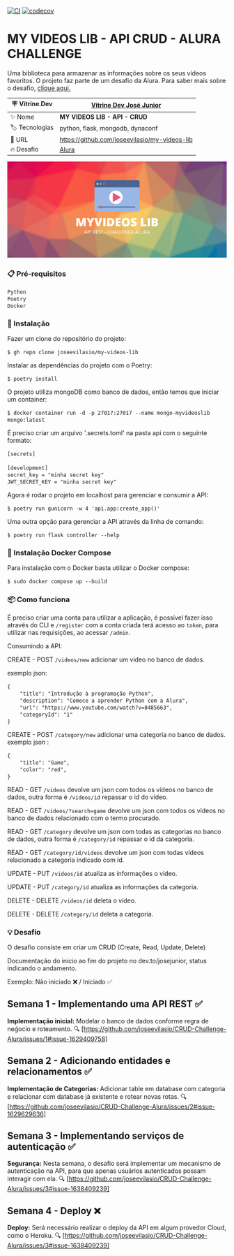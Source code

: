[![CI](https://github.com/joseevilasio/my-videos-lib/actions/workflows/main.yml/badge.svg?branch=main)](https://github.com/joseevilasio/my-videos-lib/actions/workflows/main.yml)
[![codecov](https://codecov.io/gh/joseevilasio/CRUD-Challenge-Alura/graph/badge.svg?token=VK8Z1CJZ6J)](https://codecov.io/gh/joseevilasio/CRUD-Challenge-Alura)

# MY VIDEOS LIB - API CRUD - ALURA CHALLENGE 

Uma biblioteca para armazenar as informações sobre os seus vídeos favoritos. O projeto faz parte de um desafio da Alura. 
Para saber mais sobre o desafio, [clique aqui.](#-desafio)

| :placard: Vitrine.Dev |   [Vitrine Dev José Junior](https://cursos.alura.com.br/vitrinedev/joseevilasio/project/CRUD-Challenge-Alura/3844433) |
| -------------  | --- |
| :sparkles: Nome        | **MY VIDEOS LIB - API - CRUD**
| :label: Tecnologias | python, flask, mongodb, dynaconf
| :rocket: URL         | https://github.com/joseevilasio/my-videos-lib
| :fire: Desafio     | [Alura](https://www.alura.com.br/challenges/back-end-5/semana-01-implementando-api-rest?utm_source=ActiveCampaign&utm_medium=email&utm_content=%5BChallenge+Back-End%5D+Comece+agora%21&utm_campaign=%5BCHALLANGE%5D+%28Back-End+5a+ed+%29+Liberação+da+aula+01++%2B+convite+live+dive+coding&vgo_ee=kJRPc3gXJKD3%2FdmGS%2B55mMe9HldV2%2BVjsIQZGqVXtPc%3D)

<!-- Inserir imagem com a #vitrinedev ao final do link -->
![](https://github.com/joseevilasio/my-videos-lib/blob/main/assets/myvideoslib-logo.png)

### 📋 Pré-requisitos

```
Python
Poetry
Docker
```
### 🔧 Instalação

Fazer um clone do repositório do projeto:
```
$ gh repo clone joseevilasio/my-videos-lib
```
Instalar as dependências do projeto com o Poetry:
```
$ poetry install
```
O projeto utiliza mongoDB como banco de dados, então temos que iniciar um container:
```
$ docker container run -d -p 27017:27017 --name mongo-myvideoslib mongo:latest
```
É preciso criar um arquivo '.secrets.toml' na pasta api com o seguinte formato:
```
[secrets]

[development]
secret_key = "minha secret key"
JWT_SECRET_KEY = "minha secret key"

```
Agora é rodar o projeto em localhost para gerenciar e consumir a API:
```
$ poetry run gunicorn -w 4 'api.app:create_app()'
```
Uma outra opção para gerenciar a API através da linha de comando:
```
$ poetry run flask controller --help
```

### 🔧 Instalação Docker Compose
Para instalação com o Docker basta utilizar o Docker compose:
```
$ sudo docker compose up --build
```

### 📦 Como funciona
É preciso criar uma conta para utilizar a aplicação, é possível fazer isso através do CLI e ```/register``` com a conta criada terá acesso ao ```token```, para utilizar nas requisições, ao acessar ```/admin```.

Consumindo a API:

CREATE - POST ```/videos/new``` adicionar um video no banco de dados.

exemplo json:
```
{       
    "title": "Introdução à programação Python",
    "description": "Comece a aprender Python com a Alura",
    "url": "https://www.youtube.com/watch?v=8485663",
    "categoryId": "1"
}
```
CREATE - POST ```/category/new``` adicionar uma categoria no banco de dados.
exemplo json :
```
{       
    "title": "Game",
    "color": "red",
}
```

READ - GET ```/videos``` devolve um json com todos os vídeos no banco de dados, outra forma é ```/videos/id``` repassar o id do vídeo.

READ - GET ```/videos/?search=game``` devolve um json com todos os vídeos no banco de dados relacionado com o termo procurado.

READ - GET ```/category``` devolve um json com todas as categorias no banco de dados, outra forma é ```/category/id``` repassar o id da categoria.

READ - GET ```/category/id/videos``` devolve um json com todas vídeos relacionado a categoria indicado com id.

UPDATE - PUT ```/videos/id``` atualiza as informações o vídeo.

UPDATE - PUT ```/category/id``` atualiza as informações da categoria.

DELETE - DELETE ```/videos/id``` deleta o vídeo.

DELETE - DELETE ```/category/id``` deleta a categoria.


### 💡 Desafio

O desafio consiste em criar um CRUD (Create, Read, Update, Delete)

Documentação do inicio ao fim do projeto no dev.to/josejunior, status indicando o andamento. 

Exemplo: Não iniciado ❌ / Iniciado ✅ 

## Semana 1 - Implementando uma API REST ✅
**Implementação inicial:** Modelar o banco de dados conforme regra de neǵocio e roteamento. 🔍 [https://github.com/joseevilasio/CRUD-Challenge-Alura/issues/1#issue-1629409758]

## Semana 2 - Adicionando entidades e relacionamentos  ✅
**Implementação de Categorias:** Adicionar table em database com categoria e relacionar com database já existente e rotear novas rotas.  🔍[https://github.com/joseevilasio/CRUD-Challenge-Alura/issues/2#issue-1629629636]

## Semana 3 - Implementando serviços de autenticação ✅
**Segurança:** Nesta semana, o desafio será implementar um mecanismo de autenticação na API, para que apenas usuários autenticados possam interagir com ela. 🔍 [https://github.com/joseevilasio/CRUD-Challenge-Alura/issues/3#issue-1638409239]

## Semana 4 - Deploy ❌
**Deploy:** Será necessário realizar o deploy da API em algum provedor Cloud, como o Heroku. 🔍 [https://github.com/joseevilasio/CRUD-Challenge-Alura/issues/3#issue-1638409239]
 
